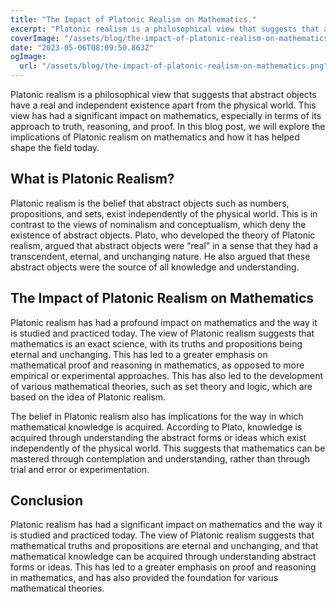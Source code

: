 ```yaml
---
title: "The Impact of Platonic Realism on Mathematics."
excerpt: "Platonic realism is a philosophical view that suggests that abstract objects have a real and independent existence apart from the physical world. This view has had a significant impact on mathematics, especially in terms of its approach to truth, reasoning, and proof."
coverImage: "/assets/blog/the-impact-of-platonic-realism-on-mathematics.png"
date: "2023-05-06T08:09:50.863Z"
ogImage:
  url: "/assets/blog/the-impact-of-platonic-realism-on-mathematics.png"
---
```


Platonic realism is a philosophical view that suggests that abstract objects have a real and independent existence apart from the physical world. This view has had a significant impact on mathematics, especially in terms of its approach to truth, reasoning, and proof. In this blog post, we will explore the implications of Platonic realism on mathematics and how it has helped shape the field today. 

## What is Platonic Realism?

Platonic realism is the belief that abstract objects such as numbers, propositions, and sets, exist independently of the physical world. This is in contrast to the views of nominalism and conceptualism, which deny the existence of abstract objects. Plato, who developed the theory of Platonic realism, argued that abstract objects were “real” in a sense that they had a transcendent, eternal, and unchanging nature. He also argued that these abstract objects were the source of all knowledge and understanding. 

## The Impact of Platonic Realism on Mathematics

Platonic realism has had a profound impact on mathematics and the way it is studied and practiced today. The view of Platonic realism suggests that mathematics is an exact science, with its truths and propositions being eternal and unchanging. This has led to a greater emphasis on mathematical proof and reasoning in mathematics, as opposed to more empirical or experimental approaches. This has also led to the development of various mathematical theories, such as set theory and logic, which are based on the idea of Platonic realism. 

The belief in Platonic realism also has implications for the way in which mathematical knowledge is acquired. According to Plato, knowledge is acquired through understanding the abstract forms or ideas which exist independently of the physical world. This suggests that mathematics can be mastered through contemplation and understanding, rather than through trial and error or experimentation. 

## Conclusion

Platonic realism has had a significant impact on mathematics and the way it is studied and practiced today. The view of Platonic realism suggests that mathematical truths and propositions are eternal and unchanging, and that mathematical knowledge can be acquired through understanding abstract forms or ideas. This has led to a greater emphasis on proof and reasoning in mathematics, and has also provided the foundation for various mathematical theories.
